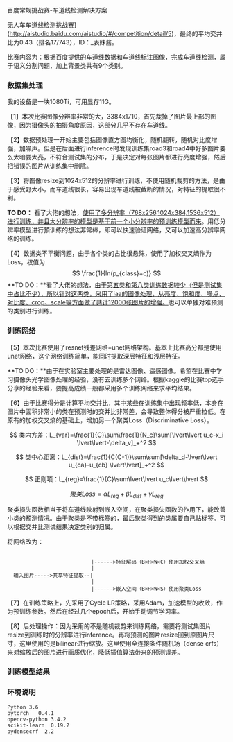 百度常规挑战赛-车道线检测解决方案

无人车车道线检测挑战赛](http://aistudio.baidu.com/aistudio/#/competition/detail/5)，最终的平均交并比为0.43（排名17/743），ID：_表妹酱。

比赛内容为：根据百度提供的车道线数据和车道线标注图像，完成车道线检测，属于语义分割问题，加上背景类共有9个类别。

### 数据集处理

我的设备是一块1080Ti，可用显存11G。

【1】本次比赛图像分辨率非常的大，3384x1710，首先裁掉了图片最上部的图像，因为摄像头的拍摄角度原因，这部分几乎不存在车道线。

【2】数据预处理一开始主要包括图像直方图均衡化，随机翻转，随机对比度增强，加噪声。但是在后面进行inference时发现训练集road3和road4中好多图片要么太暗要太亮，不符合测试集的分布，于是决定对每张图片都进行亮度增强，然后把错误的图片从训练集中删除。

【3】将图像resize到1024x512的分辨率进行训练，不使用随机裁剪的方法，是由于感受野太小，而车道线很长，容易出现车道线被截断的情况，对特征的提取很不利。

**TO DO：** 看了大佬的想法，<u>使用了多分辨率（768x256,1024x384,1536x512）进行训练，并且大分辨率的模型是基于前一个小分辨率的预训练模型而来</u>。用低分辨率模型进行预训练的想法非常棒，即可以快速验证网络，又可以加速高分辨率网络的训练。

【4】数据类不平衡问题，由于各个类的占比很悬殊，使用了加权交叉熵作为Loss，权值为
$$
\frac{1}{ln(p_{class}+c)}
$$
**TO DO：**看了大佬的想法，<u>由于第五类和第八类训练数据较少（但是测试集中占比不少），所以针对这两类，采用了iaa的图像处理，从亮度、饱和度、噪点、对比度、crop、scale等方面做了共计12000张图片的增强。</u>也可以单独对难预测的类别进行训练。

### 训练网络

【5】本次比赛使用了resnet残差网络+unet网络架构。基本上比赛高分都是使用unet网络，这个网络训练简单，能同时提取深层特征和浅层特征。

**TO DO：**由于在实验室主要处理的是雷达图像、遥感图像。希望在比赛中学习摄像头光学图像处理的经验，没有去训练多个网络。根据kaggle的比赛top选手分享的经验来看，要提高成绩一般都采用多个训练网络来求平均结果。

【6】由于比赛得分是计算平均交并比，其中某些在训练集中出现频率低，本身在图片中面积非常小的类在预测时的交并比非常差，会导致整体得分被严重拉低。在原有的加权交叉熵的基础上，增加另一个聚类Loss（Discriminative Loss）。

$$
类内方差：L_{var}=\frac{1}{C}\sum\frac{1}{N_c}\sum[\lvert\lvert u_c-x_i \lvert\lvert-\delta_v]_+^2
$$

$$
类中心距离：L_{dist}=\frac{1}{C(C-1)}\sum\sum[\delta_d-\lvert\lvert u_{ca}-u_{cb} \lvert\lvert]_+^2
$$

$$
正则项：L_{reg}=\frac{1}{C}\sum\lvert\lvert u_c\lvert\lvert
$$


$$
聚类Loss=\alpha L_{reg}+\beta L_{dist}+\gamma L_{reg}
$$


聚类损失函数相当于将车道线映射到嵌入空间，在聚类损失函数的作用下，能改善小类的预测情况。由于聚类是不带标签的，最后聚类得到的类属要自己贴标签。可以根据交并比测试结果决定类别的归属。

将网络改为：

```
                            
                           |------>特征解码（B×H×W×C）使用加权交叉熵
                           |
  输入图片----->共享特征提取--|
                           |
                           |------>嵌入空间（B×H×W×S）使用聚类Loss
```

【7】在训练策略上，先采用了Cycle LR策略，采用Adam，加速模型的收敛，作为预训练参数。然后在经过几个epoch后，开始手动调节学习率。

【8】后处理操作：因为采用的不是随机裁剪来训练网络，需要将测试集图片resize到训练时的分辨率进行inference。再将预测的图片resize回到原图片尺寸，这里使用的是bilinear进行缩放。这里使用全连接条件随机场（dense crfs）来对缩放后的图片进行画质优化，降低插值算法带来的预测误差。

### 训练模型结果

### 环境说明

```
Python 3.6
pytorch   0.4.1
opencv-python 3.4.2
scikit-learn  0.19.2
pydensecrf  2.2

```

